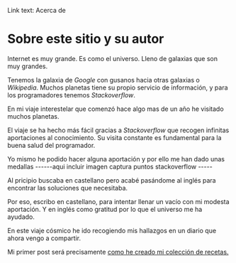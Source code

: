 Link text: Acerca de

# Sobre este sitio y su autor


Internet es muy grande. Es como el universo. Lleno de galaxias que son muy grandes.

Tenemos la galaxia de *Google* con gusanos hacia otras galaxias o *Wikipedia*. Muchos planetas tiene su propio servicio de información, y para los programadores tenemos *Stackoverflow*.

En mi viaje interestelar que comenzó hace algo mas de un año he visitado muchos planetas.

El viaje se ha hecho más fácil gracias a *Stackoverflow* que recogen infinitas aportaciones al conocimiento. Su visita constante es fundamental para la buena salud del programador.

Yo mismo he podido hacer alguna aportación y por ello me han dado unas medallas ------aqui incluir imagen captura puntos stackoverflow -----

Al pricipio buscaba en castellano pero acabé pasándome al inglés para encontrar las soluciones que necesitaba.

Por eso, escribo en castellano, para intentar llenar un vacío con mi modesta aportación. Y en inglés como gratitud por lo que el universo me ha ayudado.

En este viaje cósmico he ido recogiendo mis hallazgos en un diario que ahora vengo a compartir.

Mi primer post será precisamente [como he creado mi colección de recetas.](#)

